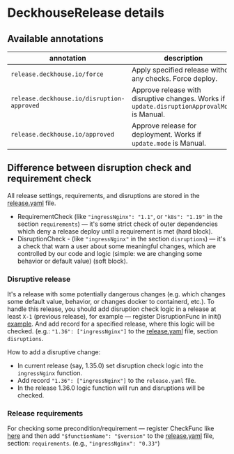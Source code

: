 # DeckhouseRelease details

## Available annotations

| annotation                               | description                                                                                  |
|------------------------------------------|----------------------------------------------------------------------------------------------|
| `release.deckhouse.io/force`               | Apply specified release without any checks. Force deploy.                                    |
| `release.deckhouse.io/disruption-approved` | Approve release with disruptive changes. Works if `update.disruptionApprovalMode` is Manual. |
| `release.deckhouse.io/approved`            | Approve release for deployment. Works if `update.mode` is Manual.                            |

## Difference between disruption check and requirement check

All release settings, requirements, and disruptions are stored in the [release.yaml](release.yaml) file.

- RequirementCheck (like `"ingressNginx": "1.1"`, or `"k8s": "1.19"` in the section `requirements`) — it's some strict check of outer dependencies which deny a release deploy until a requirement is met (hard block).
- DisruptionCheck - (like `"ingressNginx"` in the section `disruptions`) — it's a check that warn a user about some meaningful changes, which are controlled by our code and logic (simple: we are changing some behavior or default value) (soft block).

### Disruptive release

It's a release with some potentially dangerous changes (e.g. which changes some default value, behavior, or changes docker to containerd, etc.).
To handle this release, you should add disruption check logic in a release at least `X-1` (previous release), for example — register DisruptionFunc in init() [example](modules/402-ingress-nginx/hooks/requirements.go).
And add record for a specified release, where this logic will be checked. (e.g.: `"1.36": ["ingressNginx"]` to the [release.yaml](release.yaml) file, section `disruptions`.

How to add a disruptive change:
- In current release (say, 1.35.0) set disruption check logic into the `ingressNginx` function.
- Add record `"1.36": ["ingressNginx"]` to the `release.yaml` file.
- In the release 1.36.0 logic function will run and disruptions will be checked.

### Release requirements

For checking some precondition/requirement — register CheckFunc like [here](modules/402-ingress-nginx/hooks/requirements.go)
and then add `"$functionName": "$version"` to the [release.yaml](release.yaml) file, section: `requirements`. (e.g., `"ingressNginx": "0.33"`)

